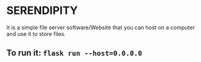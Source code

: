 # SERENDIPITY
It is a simple file server software/Website that you can host on a computer and use it to store files.

## To run it: `flask run --host=0.0.0.0`
